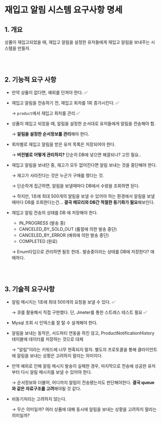 # 재입고 알림 시스템 요구사항 명세

## 1. 개요
상품이 재입고되었을 때, 재입고 알림을 설정한 유저들에게 재입고 알림을 보내주는 시스템을 만들자.

<br>
<br>

## 2. 기능적 요구 사항
- 만약 상품이 없다면, 예외를 던져야 한다. ✅


- 재입고 알림을 전송하기 전, 재입고 회차를 1회 증가시킨다. ✅
    
    &rarr; `product`에서 재입고 회차를 관리 ✅


- 상품이 재입고 되었을 때, 알림을 설정한 순서대로 유저들에게 알림을 전송해야 함.

    &rarr; **알림을 설정한 순서정보를 관리**해야 한다.


- 회차별로 재입고 알림을 받은 유저 목록은 저장되어야 한다.
  
    &rarr; **버전별로 어떻게 관리하지?** 단순히 DB에 넣으면 해결되나? 고민 필요..


- 재입고 알림을 보내던 중, 재고가 모두 없어진다면 알림 보내는 것을 중단해야 한다.

    &rarr; 재고가 사라진다는 것은 누군가 구매를 했다는 것. 
    
    &rarr; 단순하게 접근하면, 알림을 보낼때마다 DB에서 수량을 조회하면 된다. 

    &rarr; 하지만, 1초에 최대 500개의 알림을 보낼 수 있어야 하는 환경에서 알림을 보낼때마다 DB를 조회한다는건... **결국 메모리와 DB간 적절한 동기화가 필요**해보인다.


- 재입고 알림 전송의 상태를 DB 에 저장해야 한다. 
    - IN_PROGRESS (발송 중)
    - CANCELED_BY_SOLD_OUT (품절에 의한 발송 중단)
    - CANCELED_BY_ERROR (예외에 의한 발송 중단)
    - COMPLETED (완료)

    &rarr; Enum타입으로 관리하면 될듯 한데.. 발송중이라는 상태를 DB에 저장한다? 애매하다.  


<br>
<br>

## 3. 기술적 요구사항
- 알림 메시지는 1초에 최대 500개의 요청을 보낼 수 있다. ✅
    
    &rarr; 큐를 활용해서 직접 구현했다. 단, Jmeter를 통한 스트레스 테스트 필요 ✅


- Mysql 조회 시 인덱스를 잘 탈 수 설계해야 한다.


- 알림을 보내는 동작은, 서드파티 연동을 하진 않고, ProductNotificationHistory  테이블에 데이터를 저장하는 것으로 대체

  &rarr; "알림"이라는 키워드에 너무 현혹되지 말자. 별도의 프로토콜을 통해 클라이언트에 알림을 보내는 상황은 고려하지 말라는 의미이다.


- 만약 예외로 인해 알림 메시지 발송이 실패한 경우, 마지막으로 전송에 성공한 유저부터 다시 알림 메시지를 보낼 수 있어야 한다.

  &rarr; 순서정보와 더불어, 어디까지 알림이 전송됐는지도 판단해야한다. **결국 queue와 같은 자료구조를 고려**해야될 것 같다.


- 비동기처리는 고려하지 않는다.

  &rarr; 무슨 의미일까? 여러 상품에 대해 동시에 알림을 보내는 상황을 고려하지 말라는 의미일까?
